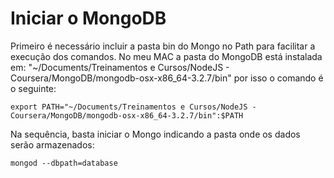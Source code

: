 # Iniciar o MongoDB

Primeiro é necessário incluir a pasta bin do Mongo no Path para facilitar a execução dos comandos. No meu MAC a pasta do MongoDB está instalada em: "~/Documents/Treinamentos e Cursos/NodeJS - Coursera/MongoDB/mongodb-osx-x86_64-3.2.7/bin" por isso o comando é o seguinte:

`export PATH="~/Documents/Treinamentos e Cursos/NodeJS - Coursera/MongoDB/mongodb-osx-x86_64-3.2.7/bin":$PATH`

Na sequência, basta iniciar o Mongo indicando a pasta onde os dados serão armazenados:

`mongod --dbpath=database`